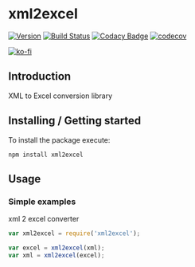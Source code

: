 # xml2excel

[![Version](https://img.shields.io/npm/v/xml2excel.svg)](https://npmjs.org/package/xml2excel)
[![Build Status](https://img.shields.io/travis/pikamachu/pika-xml2excel/master.svg)](https://travis-ci.org/pikamachu/pika-xml2excel)
[![Codacy Badge](https://api.codacy.com/project/badge/Grade/7a5d465f487e4f55a8e50e8201cc69b1)](https://www.codacy.com/project/antonio.marin.jimenez/pika-xml2excel/dashboard?utm_source=github.com&amp;utm_medium=referral&amp;utm_content=pikamachu/pika-xml2excel&amp;utm_campaign=Badge_Grade_Dashboard)
[![codecov](https://codecov.io/gh/pikamachu/pika-xml2excel/branch/master/graph/badge.svg)](https://codecov.io/gh/pikamachu/pika-xml2excel)

[![ko-fi](https://www.ko-fi.com/img/githubbutton_sm.svg)](https://ko-fi.com/Q5Q21TCUG)

## Introduction

XML to Excel conversion library

## Installing / Getting started

To install the package execute:

```shell
npm install xml2excel
```

## Usage

### Simple examples
xml 2 excel converter

```js
var xml2excel = require('xml2excel');

var excel = xml2excel(xml);
var xml = xml2excel(excel);


```

